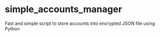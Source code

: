 # simple_accounts_manager
Fast and simple script to store accounts into encrypted JSON file using Python
